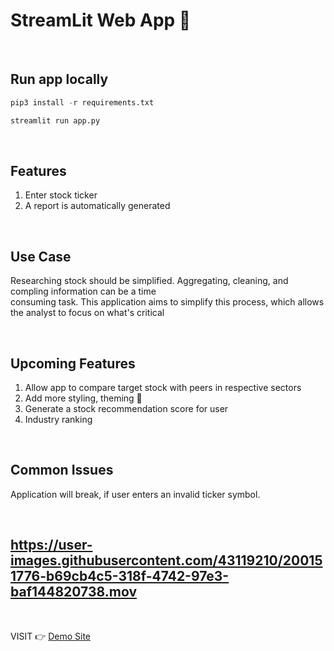 StreamLit Web App   🚀
======================



<br>

Run app locally
-----------------

```python
pip3 install -r requirements.txt

streamlit run app.py
```

<br>

Features
-----------------
1. Enter stock ticker
2. A report is automatically generated 

<br>

Use Case
--------------
Researching stock should be simplified. Aggregating, cleaning, and compling information can be a time <br>
consuming task. This application aims to simplify this process, which allows the analyst to focus on what's critical <br>


<br>

Upcoming Features
--------------------
1. Allow app to compare target stock with peers in respective sectors
2. Add more styling, theming 🎨
3. Generate a stock recommendation score for user
4. Industry ranking


<br>

Common Issues
----------------------
Application will break, if user enters an invalid ticker symbol. <br>


<br>

https://user-images.githubusercontent.com/43119210/200151776-b69cb4c5-318f-4742-97e3-baf144820738.mov
----------

<br>





VISIT 👉 <a href="https://share.streamlit.io/nfaltir/streamlit-stock-report/main/app.py" target="_blank">Demo Site</a>

